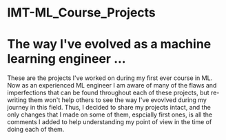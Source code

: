 # IMT-ML_Course_Projects
# The way I've evolved as a machine learning engineer ... 
These are the projects I've worked on during my first ever course in ML. Now as an experienced ML engineer I am aware of many of the flaws and imperfections that can be found throughout each of these projects, but re-writing them won't help others to see the way I've evovlved during my journey in this field. Thus, I decided to share my projects intact, and the only changes that I made on some of them, espcially first ones, is all the comments I added to help understanding my point of view in the time of doing each of them.
